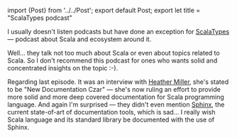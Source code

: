 import {Post} from '../../Post';
export default Post;
export let title = "ScalaTypes podcast"

I usually doesn't listen podcasts but have done an exception for
[ScalaTypes][1] — podcast about Scala and ecosystem around it.

Well... they talk not too much about Scala or even about topics
related to Scala. So I don't recommend this podcast for ones who wants
solid and concentrated insights on the topic :-).

Regarding last episode. It was an interview with [Heather Miller][3], she's
stated to be "New Documentation Czar" — she's now ruling an effort to provide
more solid and more deep covered documentation for Scala programming language.
And again I'm surprised — they didn't even mention [Sphinx][2], the current
state-of-art of documentation tools, which is sad... I really wish Scala
language and its standard library be documented with the use of Sphinx.

[1]: http://scalatypes.com/
[2]: http://sphinx.pocoo.org/
[3]: http://www.heathercmiller.net/
